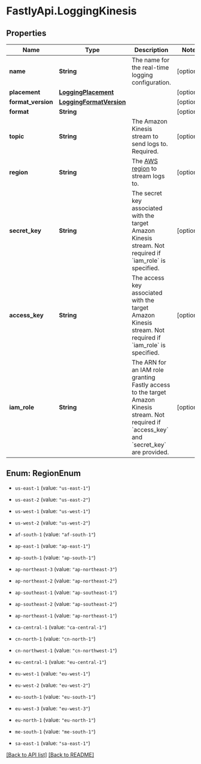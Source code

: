 # FastlyApi.LoggingKinesis

## Properties

Name | Type | Description | Notes
------------ | ------------- | ------------- | -------------
**name** | **String** | The name for the real-time logging configuration. | [optional] 
**placement** | [**LoggingPlacement**](LoggingPlacement.md) |  | [optional] 
**format_version** | [**LoggingFormatVersion**](LoggingFormatVersion.md) |  | [optional] 
**format** | **String** |  | [optional] 
**topic** | **String** | The Amazon Kinesis stream to send logs to. Required. | [optional] 
**region** | **String** | The [AWS region](https://docs.aws.amazon.com/general/latest/gr/rande.html#regional-endpoints) to stream logs to. | [optional] 
**secret_key** | **String** | The secret key associated with the target Amazon Kinesis stream. Not required if &#x60;iam_role&#x60; is specified. | [optional] 
**access_key** | **String** | The access key associated with the target Amazon Kinesis stream. Not required if &#x60;iam_role&#x60; is specified. | [optional] 
**iam_role** | **String** | The ARN for an IAM role granting Fastly access to the target Amazon Kinesis stream. Not required if &#x60;access_key&#x60; and &#x60;secret_key&#x60; are provided. | [optional] 



## Enum: RegionEnum


* `us-east-1` (value: `"us-east-1"`)

* `us-east-2` (value: `"us-east-2"`)

* `us-west-1` (value: `"us-west-1"`)

* `us-west-2` (value: `"us-west-2"`)

* `af-south-1` (value: `"af-south-1"`)

* `ap-east-1` (value: `"ap-east-1"`)

* `ap-south-1` (value: `"ap-south-1"`)

* `ap-northeast-3` (value: `"ap-northeast-3"`)

* `ap-northeast-2` (value: `"ap-northeast-2"`)

* `ap-southeast-1` (value: `"ap-southeast-1"`)

* `ap-southeast-2` (value: `"ap-southeast-2"`)

* `ap-northeast-1` (value: `"ap-northeast-1"`)

* `ca-central-1` (value: `"ca-central-1"`)

* `cn-north-1` (value: `"cn-north-1"`)

* `cn-northwest-1` (value: `"cn-northwest-1"`)

* `eu-central-1` (value: `"eu-central-1"`)

* `eu-west-1` (value: `"eu-west-1"`)

* `eu-west-2` (value: `"eu-west-2"`)

* `eu-south-1` (value: `"eu-south-1"`)

* `eu-west-3` (value: `"eu-west-3"`)

* `eu-north-1` (value: `"eu-north-1"`)

* `me-south-1` (value: `"me-south-1"`)

* `sa-east-1` (value: `"sa-east-1"`)





[[Back to API list]](../../README.md#endpoints) [[Back to README]](../../README.md)
